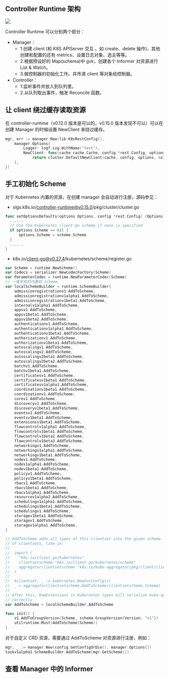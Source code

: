 ## Controller Runtime 架构

![](https://chengzw258.oss-cn-beijing.aliyuncs.com/Article/20230729145536.png)

Controller Runtime 可以分别两个部分：
- Manager：
  - 1.创建 client (和 K8S APIServer 交互 。如 create、delete 操作)，其他创建和配置的还有 metrics、设置日志对象、选主等等。 
  - 2.根据预设好的 Map(schema)中 gvk，创建各个 Informer 对资源进行 List & Watch。 
  - 3.做控制器的初始化工作。并传递 client 等对象给控制器。
- Controller：
  - 1.监听事件并放入到队列里。
  - 2.从队列取出事件，触发 Reconcile 函数。

## 让 client 绕过缓存读取资源

在 controller-runtime（v0.12.0 版本是可以的，v0.15.0 版本发现不可以）可以在创建 Manager 的时候设置 NewClient 来绕过缓存。 

```go
mgr, err := manager.New(lib.K8sRestConfig(),
    manager.Options{
        Logger: logf.Log.WithName("test"),
        NewClient: func(cache cache.Cache, config *rest.Config, options client.Options, uncachedObjects ...client.Object) (client.Client, error) {
            return cluster.DefaultNewClient(cache, config, options, &v1.Pod{}) // &v1.Pod{} 资源不从缓存读取
    },
})
```

## 手工初始化 Scheme

对于 Kubernetes 内置的资源，在创建 manager 会自动进行注册，源码参见：
- sigs.k8s.io/controller-runtime@v0.15.0/pkg/cluster/cluster.go

```go
func setOptionsDefaults(options Options, config *rest.Config) (Options, error) {
  ......
  // Use the Kubernetes client-go scheme if none is specified
  if options.Scheme == nil {
	  options.Scheme = scheme.Scheme
  }
  ......
}
```

- k8s.io/client-go@v0.27.4/kubernetes/scheme/register.go

```go
var Scheme = runtime.NewScheme()
var Codecs = serializer.NewCodecFactory(Scheme)
var ParameterCodec = runtime.NewParameterCodec(Scheme)
// 一堆写死的内置的 Scheme
var localSchemeBuilder = runtime.SchemeBuilder{
	admissionregistrationv1.AddToScheme,
	admissionregistrationv1alpha1.AddToScheme,
	admissionregistrationv1beta1.AddToScheme,
	internalv1alpha1.AddToScheme,
	appsv1.AddToScheme,
	appsv1beta1.AddToScheme,
	appsv1beta2.AddToScheme,
	authenticationv1.AddToScheme,
	authenticationv1alpha1.AddToScheme,
	authenticationv1beta1.AddToScheme,
	authorizationv1.AddToScheme,
	authorizationv1beta1.AddToScheme,
	autoscalingv1.AddToScheme,
	autoscalingv2.AddToScheme,
	autoscalingv2beta1.AddToScheme,
	autoscalingv2beta2.AddToScheme,
	batchv1.AddToScheme,
	batchv1beta1.AddToScheme,
	certificatesv1.AddToScheme,
	certificatesv1beta1.AddToScheme,
	certificatesv1alpha1.AddToScheme,
	coordinationv1beta1.AddToScheme,
	coordinationv1.AddToScheme,
	corev1.AddToScheme,
	discoveryv1.AddToScheme,
	discoveryv1beta1.AddToScheme,
	eventsv1.AddToScheme,
	eventsv1beta1.AddToScheme,
	extensionsv1beta1.AddToScheme,
	flowcontrolv1alpha1.AddToScheme,
	flowcontrolv1beta1.AddToScheme,
	flowcontrolv1beta2.AddToScheme,
	flowcontrolv1beta3.AddToScheme,
	networkingv1.AddToScheme,
	networkingv1alpha1.AddToScheme,
	networkingv1beta1.AddToScheme,
	nodev1.AddToScheme,
	nodev1alpha1.AddToScheme,
	nodev1beta1.AddToScheme,
	policyv1.AddToScheme,
	policyv1beta1.AddToScheme,
	rbacv1.AddToScheme,
	rbacv1beta1.AddToScheme,
	rbacv1alpha1.AddToScheme,
	resourcev1alpha2.AddToScheme,
	schedulingv1alpha1.AddToScheme,
	schedulingv1beta1.AddToScheme,
	schedulingv1.AddToScheme,
	storagev1beta1.AddToScheme,
	storagev1.AddToScheme,
	storagev1alpha1.AddToScheme,
}

// AddToScheme adds all types of this clientset into the given scheme. This allows composition
// of clientsets, like in:
//
//	import (
//	  "k8s.io/client-go/kubernetes"
//	  clientsetscheme "k8s.io/client-go/kubernetes/scheme"
//	  aggregatorclientsetscheme "k8s.io/kube-aggregator/pkg/client/clientset_generated/clientset/scheme"
//	)
//
//	kclientset, _ := kubernetes.NewForConfig(c)
//	_ = aggregatorclientsetscheme.AddToScheme(clientsetscheme.Scheme)
//
// After this, RawExtensions in Kubernetes types will serialize kube-aggregator types
// correctly.
var AddToScheme = localSchemeBuilder.AddToScheme

func init() {
	v1.AddToGroupVersion(Scheme, schema.GroupVersion{Version: "v1"})
	utilruntime.Must(AddToScheme(Scheme))
}
```

对于自定义 CRD 资源，需要通过 AddToScheme 对资源进行注册，例如：

```go
mgr, _ := manager.New(config.GetConfigOrDie(), manager.Options{})
taskv1alpha1.SchemeBuilder.AddToScheme(mgr.GetScheme())
```

## 查看 Manager 中的 Informer
